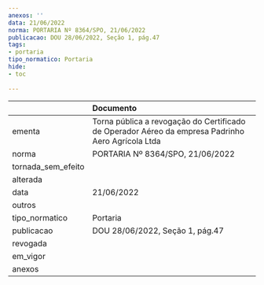 ```yaml
---
anexos: ''
data: 21/06/2022
norma: PORTARIA Nº 8364/SPO, 21/06/2022
publicacao: DOU 28/06/2022, Seção 1, pág.47
tags:
- portaria
tipo_normatico: Portaria
hide: 
- toc 
 
---
```


|                    | Documento                                                                                         |
|:-------------------|:--------------------------------------------------------------------------------------------------|
| ementa             | Torna pública a revogação do Certificado de Operador Aéreo da empresa Padrinho Aero Agrícola Ltda |
| norma              | PORTARIA Nº 8364/SPO, 21/06/2022                                                                  |
| tornada_sem_efeito |                                                                                                   |
| alterada           |                                                                                                   |
| data               | 21/06/2022                                                                                        |
| outros             |                                                                                                   |
| tipo_normatico     | Portaria                                                                                          |
| publicacao         | DOU 28/06/2022, Seção 1, pág.47                                                                   |
| revogada           |                                                                                                   |
| em_vigor           |                                                                                                   |
| anexos             |                                                                                                   |